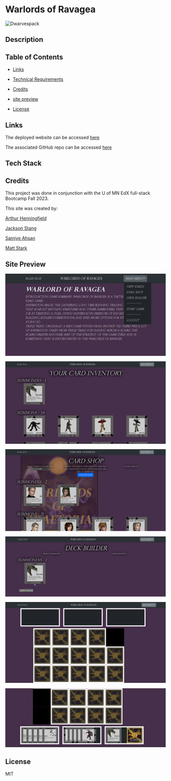 # Warlords of Ravagea

![Dwarvespack](./client/public/img)

## Description



## Table of Contents

- [Links](#links)
- [Technical Requirements](#technicalrequirements)
- [Credits](#credits)
- [site preview](#sitepreview)
- [License](#license)

  


  <a id="links"></a>

## Links
The deployed website can be accessed [here]()

The associated GitHub repo can be accessed [here](https://github.com/kylatae/tcg)

  <a id="technicalrequirements"></a>

## Tech Stack



  <a id="credits"></a>

## Credits
This project was done in conjunction with the U of MN EdX full-stack Bootcamp Fall 2023.

This site was created by:

[Arthur Henningfield](https://github.com/kylatae)

[Jackson Stang](https://github.com/JStang98)

[Samiye Ahsan](https://github.com/samiyeahsan)

[Matt Stark](https://github.com/Matt0Stark)



  <a id="sitepreview"></a>

## Site Preview

![homescreen](./client/public/img/worss1.png)

![viewcards](./client/public/img/worss2.png)

![cardshop](./client/public/img/worss3.png)

![deckbuilder](./client/public/img/worss4.png)

![board1](./client/public/img/worss5.png)

![board2](./client/public/img/worss6.png)


  <a id="license"></a>

## License
MIT 